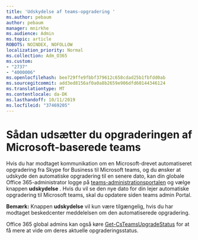 ```yaml
---
title: 'Udskydelse af teams-opgradering '
ms.author: pebaum
author: pebaum
manager: mnirkhe
ms.audience: Admin
ms.topic: article
ROBOTS: NOINDEX, NOFOLLOW
localization_priority: Normal
ms.collection: Adm_O365
ms.custom:
- "2737"
- "4000006"
ms.openlocfilehash: bee729ffe9fbbf379612c658cdad25b1fbfdd0ab
ms.sourcegitcommit: add3ed8156af0a0a8b2659e906dfd60144346124
ms.translationtype: MT
ms.contentlocale: da-DK
ms.lasthandoff: 10/11/2019
ms.locfileid: "37469205"
---
```

# <a name="how-to-postpone-the-microsoft-driven-teams-upgrade"></a>Sådan udsætter du opgraderingen af Microsoft-baserede teams

Hvis du har modtaget kommunikation om en Microsoft-drevet automatiseret opgradering fra Skype for Business til Microsoft teams, og du ønsker at udskyde den automatiske opgradering til en senere dato, kan din globale Office 365-administrator logge på [teams-administrationsportalen](https://admin.teams.microsoft.com/dashboard) og vælge knappen **udskydelse** . Hvis du vil se den nye dato for din lejer automatiske opgradering til Microsoft teams, skal du opdatere siden teams admin Portal.

**Bemærk:** Knappen **udskydelse** vil kun være tilgængelig, hvis du har modtaget beskedcenter meddelelsen om den automatiserede opgradering. 

Office 365 global admins kan også køre [Get-CsTeamsUpgradeStatus](https://docs.microsoft.com/en-us/powershell/module/skype/get-csteamsupgradestatus?view=skype-ps) for at få mere at vide om deres aktuelle opgraderingsstatus. 